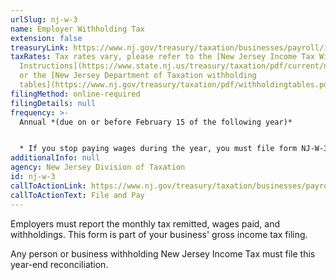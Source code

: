 ```yaml
---
urlSlug: nj-w-3
name: Employer Withholding Tax
extension: false
treasuryLink: https://www.nj.gov/treasury/taxation/businesses/payroll/index.shtml
taxRates: Tax rates vary, please refer to the [New Jersey Income Tax Withholding
  Instructions](https://www.state.nj.us/treasury/taxation/pdf/current/njwt.pdf)
  or the [New Jersey Department of Taxation withholding
  tables](https://www.nj.gov/treasury/taxation/pdf/withholdingtables.pdf).
filingMethod: online-required
filingDetails: null
frequency: >-
  Annual *(due on or before February 15 of the following year)*


  * If you stop paying wages during the year, you must file form NJ-W-3 within 30 days of the last month the business was active or wages were paid.
additionalInfo: null
agency: New Jersey Division of Taxation
id: nj-w-3
callToActionLink: https://www.nj.gov/treasury/taxation/businesses/payroll/payroll-filing.shtml
callToActionText: File and Pay
---
```

Employers must report the monthly tax remitted, wages paid, and withholdings. This form is part of your business' gross income tax filing.

Any person or business withholding New Jersey Income Tax must file this year-end reconciliation.